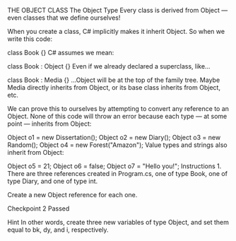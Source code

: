 THE OBJECT CLASS
The Object Type
Every class is derived from Object — even classes that we define ourselves!

When you create a class, C# implicitly makes it inherit Object. So when we write this code:

class Book
{}
C# assumes we mean:

class Book : Object
{}
Even if we already declared a superclass, like…

class Book : Media
{}
…Object will be at the top of the family tree. Maybe Media directly inherits from Object, or its base class inherits from Object, etc.

We can prove this to ourselves by attempting to convert any reference to an Object. None of this code will throw an error because each type — at some point — inherits from Object:

Object o1 = new Dissertation();
Object o2 = new Diary();
Object o3 = new Random();
Object o4 = new Forest("Amazon");
Value types and strings also inherit from Object:

Object o5 = 21;
Object o6 = false;
Object o7 = "Hello you!";
Instructions
1.
There are three references created in Program.cs, one of type Book, one of type Diary, and one of type int.

Create a new Object reference for each one.

Checkpoint 2 Passed

Hint
In other words, create three new variables of type Object, and set them equal to bk, dy, and i, respectively.
